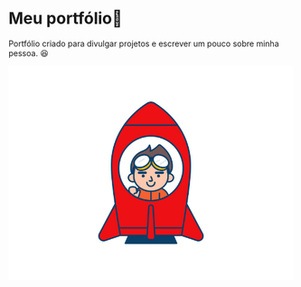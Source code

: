         
<h1> Meu portfólio📖 </h1>

<p> Portfólio criado para divulgar projetos e escrever um pouco sobre minha pessoa. 😆</p>

![GitHub Logo](/image/rocket_boy_outline%20(1).svg)


